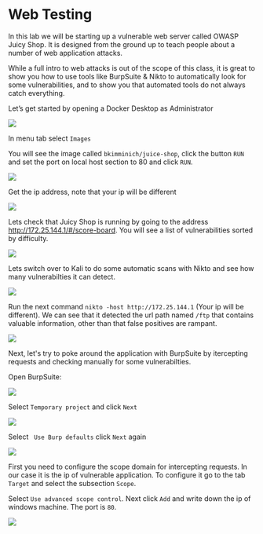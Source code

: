 # Web Testing

In this lab we will be starting up a vulnerable web server called OWASP Juicy Shop.  It is designed from the ground up to teach people about a number of web application attacks.

While a full intro to web attacks is out of the scope of this class, it is great to show you how to use tools like BurpSuite & Nikto  to automatically look for some vulnerabilities, and to show you that automated tools do not always catch everything.

Let’s get started by opening a Docker Desktop as Administrator

![](attachments/docker-desktop.png)

In menu tab select `Images`

You will see the image called `bkimminich/juice-shop`, click the button `RUN` and set the port on local host section to 80 and click `RUN`.

![](attachments/docker-desktop-1.png)

Get the ip address, note that your ip will be different

![](attachments/ipconfig.png)

Lets check that Juicy Shop is running by going to the address http://172.25.144.1/#/score-board. You will see a list of vulnerabilities sorted by difficulty.

![](attachments/juicy-shop.png)
  
Lets switch over to Kali to do some automatic scans with Nikto and see how many vulnerabilties it can detect.

![](../AppLocker/attachments/Clipboard_2020-06-17-08-32-51.png)

Run the next command `nikto -host http://172.25.144.1` (Your ip will be different). We can see that it detected the url path named `/ftp` that contains valuable information, other than that false positives are rampant.

![](attachments/nikto.png)

Next, let's try to poke around the application with BurpSuite by itercepting requests and checking manually for some vulnerabilties.

Open BurpSuite:

![](attachments/burp-open.png)

Select `Temporary project` and click `Next`

![](attachments/burp-tempor.png)

Select ` Use Burp defaults` click `Next` again

![](attachments/burp-defaults.png)

First you need to configure the scope domain for intercepting requests. In our case it is the ip of vulnerable application. To configure it go to the tab `Target` and select the subsection `Scope`.

Select `Use advanced scope control`. Next click `Add` and write down the ip of windows machine. The port is `80`.

![](attachments/burp-target.png)

